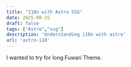 ```yaml
---
title: "I18n with Astro SSG"
date: 2025-00-15
draft: false
tags: ["Astro","ssg"]
description: 'Understanding i18n with astro'
url: 'astro-i18'
---
```


I wanted to try for long Fuwari Theme.



